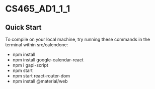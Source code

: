 # CS465_AD1_1_1

## Quick Start
To compile on your local machine, try running these commands in the terminal within src/calendone:
- npm install
- npm install google-calendar-react
- npm i gapi-script
- npm start
- npm start react-router-dom
- npm install @material/web